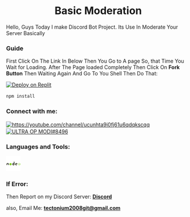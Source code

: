 <h1 align="center">Basic Moderation</h1>
<p>Hello, Guys Today I make Discord Bot Project. Its Use In Moderate Your Server Basically</p>
<h3>Guide</h3>
<p>First Click On The Link In Below Then You Go to A page So, that Time You Wait for Loading. After The Page loaded Completely Then Click On <b>Fork Button</b> Then Waiting Again And Go To You Shell Then Do That:</p>

[![Deploy on Replit](https://binbashbanana.github.io/deploy-buttons/buttons/remade/replit.svg)](https://replit.com/@ULTRA-OPOP/Basic-Moderation-Bot?v=1)

```bash
npm install
```

<h3 align="left">Connect with me:</h3>
<p align="left">
<a href="https://www.youtube.com/c/https://youtube.com/channel/ucunhta9i0fj61u6qdqkscqq" target="blank"><img align="center" src="https://raw.githubusercontent.com/rahuldkjain/github-profile-readme-generator/master/src/images/icons/Social/youtube.svg" alt="https://youtube.com/channel/ucunhta9i0fj61u6qdqkscqq" height="30" width="40" /></a>
<a href="https://discord.gg/ULTRA OP MODI#8496" target="blank"><img align="center" src="https://raw.githubusercontent.com/rahuldkjain/github-profile-readme-generator/master/src/images/icons/Social/discord.svg" alt="ULTRA OP MODI#8496" height="30" width="40" /></a>
</p>

<h3 align="left">Languages and Tools:</h3>
<p align="left"> <a href="https://nodejs.org" target="_blank" rel="noreferrer"> <img src="https://raw.githubusercontent.com/devicons/devicon/master/icons/nodejs/nodejs-original-wordmark.svg" alt="nodejs" width="40" height="40"/> </a> </p>

### If Error:
Then Report on my Discord Server: **[Discord](https://dsc.gg/upm)**

also,
Email Me: **tectonium2008git@gmail.com**
